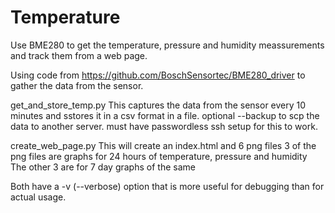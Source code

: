 # Temperature

Use BME280 to get the temperature, pressure and humidity meassurements and track them from a web page.


Using code from https://github.com/BoschSensortec/BME280_driver to gather the data from the sensor.

get_and_store_temp.py 
 This captures the data from the sensor every 10 minutes and sstores it in a csv format in a file.
 optional --backup to scp the data to another server.  must have passwordless ssh setup for this to work.

create_web_page.py
 This will create an index.html and 6 png files
 3 of the png files are graphs for 24 hours of temperature, pressure and humidity
 The other 3 are for 7 day graphs of the same

Both have a -v (--verbose) option that is more useful for debugging than for actual usage.
                        
